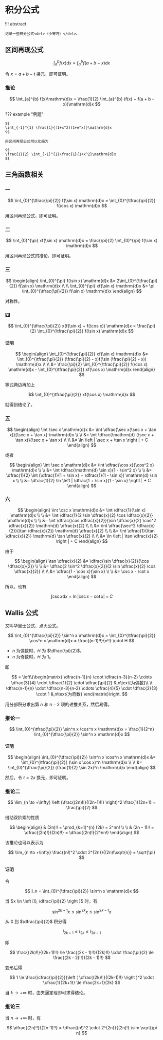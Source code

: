 # 积分公式

!!! abstract

    记录一些积分公式<del>（小寄巧）</del>。

## 区间再现公式

$$
\int_{a}^{b} f(x)\mathrm{d}x = \int_{a}^{b} f(a + b - x)\mathrm{d}x
$$

令 $x = a + b - t$ 换元，即可证明。

### 推论

$$
\int_{a}^{b} f(x)\mathrm{d}x = \frac{1}{2} \int_{a}^{b} (f(x) + f(a + b - x))\mathrm{d}x
$$

??? example "例题"

    $$
    \int_{-1}^{1} \frac{1}{(1+x^2)(1+e^x)}\mathrm{d}x
    $$

    用区间再现公式可以化简为

    $$
    \frac{1}{2} \int_{-1}^{1}\frac{1}{1+x^2}\mathrm{d}x
    $$

## 三角函数相关

### 一

$$
\int_{0}^{\tfrac{\pi}{2}} f(\sin x) \mathrm{d}x = \int_{0}^{\tfrac{\pi}{2}} f(\cos x) \mathrm{d}x
$$

用区间再现公式，即可证明。

### 二

$$
\int_{0}^{\pi} xf(\sin x) \mathrm{d}x = \frac{\pi}{2} \int_{0}^{\pi} f(\sin x) \mathrm{d}x
$$

用区间再现公式的推论，即可证明。

### 三

$$
\begin{align}
\int_{0}^{\pi} f(\sin x) \mathrm{d}x &= 2\int_{0}^{\tfrac{\pi}{2}} f(\sin x) \mathrm{d}x \\
\\
\int_{0}^{\pi} xf(\sin x) \mathrm{d}x &= \pi \int_{0}^{\tfrac{\pi}{2}} f(\sin x) \mathrm{d}x
\end{align}
$$

对称性。

### 四

$$
\int_{0}^{\tfrac{\pi}{2}} x(f(\sin x) + f(\cos x)) \mathrm{d}x = \frac{\pi}{2} \int_{0}^{\tfrac{\pi}{2}} f(\sin x) \mathrm{d}x
$$

#### 证明

$$
\begin{align}
\int_{0}^{\tfrac{\pi}{2}} xf(\sin x) \mathrm{d}x &= \int_{0}^{\tfrac{\pi}{2}} (\frac{\pi}{2} - x)f(\sin (\frac{\pi}{2} - x)) \mathrm{d}x \\
\\
&= \frac{\pi}{2} \int_{0}^{\tfrac{\pi}{2}} f(\cos x) \mathrm{d}x - \int_{0}^{\tfrac{\pi}{2}} xf(\cos x) \mathrm{d}x
\end{align}
$$

等式两边再加上

$$
\int_{0}^{\tfrac{\pi}{2}} xf(\cos x) \mathrm{d}x
$$

就得到结论了。

### 五

$$
\begin{align}
\int \sec x \mathrm{d}x &= \int \dfrac{\sec x(\sec x + \tan x)}{\sec x + \tan x} \mathrm{d}x \\
\\
&= \int \dfrac{\mathrm{d} (\sec x + \tan x)}{\sec x + \tan x} \\
\\
&= \ln \left | \sec x + \tan x \right | + C
\end{align}
$$

或者

$$
\begin{align}
\int \sec x \mathrm{d}x &= \int \dfrac{\cos x}{\cos^2 x} \mathrm{d}x \\
\\
&= \int \dfrac{\mathrm{d} \sin x}{1 - \sin^2 x} \\
\\
&= \dfrac{1}{2} \int (\dfrac{1}{1 + \sin x} + \dfrac{1}{1 - \sin x}) \mathrm{d} \sin x \\
\\
&= \dfrac{1}{2} \ln \left | \dfrac{1 + \sin x}{1 - \sin x} \right | + C
\end{align}
$$

### 六

$$
\begin{align}
\int \csc x \mathrm{d}x &= \int \dfrac{1}{\sin x} \mathrm{d}x \\
\\
&= \int \dfrac{1}{2 \sin \dfrac{x}{2} \cos \dfrac{x}{2}} \mathrm{d}x \\
\\
&= \int \dfrac{\cos \dfrac{x}{2}}{\sin \dfrac{x}{2} \cos^2 \dfrac{x}{2}} \mathrm{d} \dfrac{x}{2} \\
\\
&= \int \dfrac{\sec^2 \dfrac{x}{2}}{\tan \dfrac{x}{2}} \mathrm{d} \dfrac{x}{2} \\
\\
&= \int \dfrac{1}{\tan \dfrac{x}{2}} \mathrm{d} \tan \dfrac{x}{2} \\
\\
&= \ln \left | \tan \dfrac{x}{2} \right | + C
\end{align}
$$

由于

$$
\begin{align}
\tan \dfrac{x}{2} &= \dfrac{\sin \dfrac{x}{2}}{\cos \dfrac{x}{2}} \\
\\
&= \dfrac{2 \sin^2 \dfrac{x}{2}}{2 \sin \dfrac{x}{2} \cos \dfrac{x}{2}} \\
\\
&= \dfrac{1 - \cos x}{\sin x} \\
\\
&= \csc x - \cot x
\end{align}
$$

所以，也有

$$
\int \csc x \mathrm{d}x = \ln \left | \csc x - \cot x \right | + C
$$

## Wallis 公式

又叫华里士公式、点火公式。

$$
\int_{0}^{\tfrac{\pi}{2}} \sin^n x \mathrm{d}x = \int_{0}^{\tfrac{\pi}{2}} \cos^n x \mathrm{d}x = \frac{(n-1)!!}{n!!} \cdot H
$$

- $n$ 为偶数时，$H$ 为 $\dfrac{\pi}{2}$。
- $n$ 为奇数时，$H$ 为 $1$。

即

$$
= \left\{\begin{matrix}
 \dfrac{n-1}{n} \cdot \dfrac{n-3}{n-2} \cdots \dfrac{3}{4} \cdot \dfrac{1}{2} \cdot \dfrac{\pi}{2} &,n\text{为偶数}\\
 \\
 \dfrac{n-1}{n} \cdot \dfrac{n-3}{n-2} \cdots \dfrac{4}{5} \cdot \dfrac{2}{3} \cdot 1 &,n\text{为奇数}
\end{matrix}\right.
$$

用分部积分求出第 $n$ 和 $n-2$ 项的递推关系，然后易得。

### 推论一

$$
\int_{0}^{\tfrac{\pi}{2}} \sin^n x \cos^n x \mathrm{d}x = \frac{1}{2^n} \int_{0}^{\tfrac{\pi}{2}} \sin^n x \mathrm{d}x
$$

#### 证明

$$
\begin{align}
\int_{0}^{\tfrac{\pi}{2}} \sin^n x \cos^n x \mathrm{d}x &= \int_{0}^{\tfrac{\pi}{2}} (\sin x \cos x)^n \mathrm{d}x \\
\\
&= \int_{0}^{\tfrac{\pi}{2}} (\frac{1}{2} \sin 2x)^n \mathrm{d}x
\end{align}
$$

然后，令 $t = 2x$ 换元，即可证明。

### 推论二

$$
\lim_{n \to +\infty} \left (\frac{(2n)!!}{(2n-1)!!} \right)^2 \frac{1}{2n+1} = \frac{\pi}{2}
$$

借助双阶乘的性质

$$
\begin{align}
& (2n)!! = \prod_{k=1}^{n} (2k) = 2^nn! \\
\\
& (2n - 1)!! = \dfrac{(2n)!}{(2n)!!} = \dfrac{(2n)!}{2^nn!}
\end{align}
$$

该推论也可以表示为

$$
\lim_{n \to +\infty} \frac{(n!)^2 \cdot 2^{2n}}{(2n)!\sqrt{n}} = \sqrt{\pi}
$$

#### 证明

令

$$
I_n = \int_{0}^{\tfrac{\pi}{2}} \sin^n x \mathrm{d}x
$$

当 $x \in \left [0, \dfrac{\pi}{2} \right ]$ 时，有

$$
\sin^{2k + 1} x \le \sin^{2k} x \le \sin^{2k - 1} x
$$

从 $0$ 到 $\dfrac{\pi}{2}$ 积分得

$$
I_{2k + 1} \le I_{2k} \le I_{2k - 1}
$$

即

$$
\frac{(2k)!!}{(2k+1)!!} \le \frac{(2k - 1)!!}{(2k)!!} \cdot \frac{\pi}{2} \le \frac{(2k - 2)!!}{(2k - 1)!!}
$$

变形后得

$$
1 \le \frac{\cfrac{\pi}{2}}{\left ( \cfrac{(2k)!!}{(2k-1)!!} \right )^2 \cdot \cfrac{1}{2k+1}} \le \frac{2k+1}{2k}
$$

当 $k \to +\infty$ 时，由夹逼定理即可求得结论。

### 推论三

当 $n \to +\infty$ 时，有

$$
\dfrac{(2n)!!}{(2n-1)!!} = \dfrac{(n!)^2 \cdot 2^{2n}}{(2n)!} \sim \sqrt{\pi n}
$$
